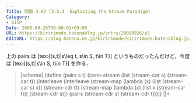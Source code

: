 ```yaml
---
Title: 問題 3-67 (3.5.3  Exploiting the Stream Paradigm)
Category:
- SICP
Date: 2008-09-26T00:00:01+09:00
URL: https://kiririmode.hatenablog.jp/entry/20080926/p2
EditURL: https://blog.hatena.ne.jp/kiririmode/kiririmode.hatenablog.jp/atom/entry/8454420450078214099
---
```



上の pairs は [tex:\{(s,t)|s\leq t, s\in S, t\in T\}] というものだったんだけど，今度は [tex:\{(s,t)|s\in S, t\in T\}] を作る．
>|scheme|
(define (pairs s t)
  (cons-stream
   (list (stream-car s) (stream-car t))
   (interleave
    (interleave
     (stream-map (lambda (x) (list (stream-car s) x))
                 (stream-cdr t))
     (stream-map (lambda (x) (list x (stream-car t)))
                 (stream-cdr s)))
    (pairs (stream-cdr s) (stream-cdr t)))))
||<

